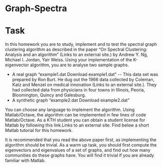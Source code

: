 # Graph-Spectra
  # Task
In this homework you are to study, implement and to test the spectral graph clustering algorithm as described in the paper “On Spectral Clustering: Analysis and an algorithm” (Links to an external site.) by Andrew Y. Ng, Michael I. Jordan, Yair Weiss. Using your implementation of the K-eigenvector algorithm, you are to analyse two sample graphs.
* A real graph “example1.dat  Download example1.dat” -- This data set was prepared by Ron Burt. He dug out the 1966 data collected by Coleman, Katz and Menzel on medical innovation (Links to an external site.). They had collected data from physicians in four towns in Illinois, Peoria, Bloomington, Quincy and Galesburg.
* A synthetic graph “example2.dat  Download example2.dat”

You can choose any language to implement the algorithm. Using Matlab/Octave, the algorithm can be implemented in few lines of code Matlab/Octave. As a KTH student you can obtain a student license for Matlab by following this link.Links to an external site. Find below a short Matlab tutorial for this homework.

It is recommended that you read the above paper first, as implementing the algorithm should be trivial. As a warm up task, you should first compute the eigenvectors and eigenvalues of a set of graphs, and find out how many communities do these graphs have. You will find it trivial if you are already familiar with Matlab.
